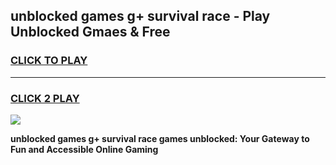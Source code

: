 
## unblocked games g+ survival race - Play Unblocked Gmaes & Free
<h3>
<a href="https://news.freeplayer.one?title=unblocked_games_g+_survival_race&ref=16F">CLICK TO PLAY</a></h3>
<hr>

<h3>
<a href="https://news.freeplayer.one?title=unblocked_games_g+_survival_race&ref=16F">CLICK 2 PLAY</a>
  
</h3>

<a href="https://news.freeplayer.one?title=unblocked_games_g+_survival_race&ref=16F/"><img src="https://clearcache.store/games.png"></a>


**unblocked games g+ survival race games unblocked: Your Gateway to Fun and Accessible Online Gaming**
